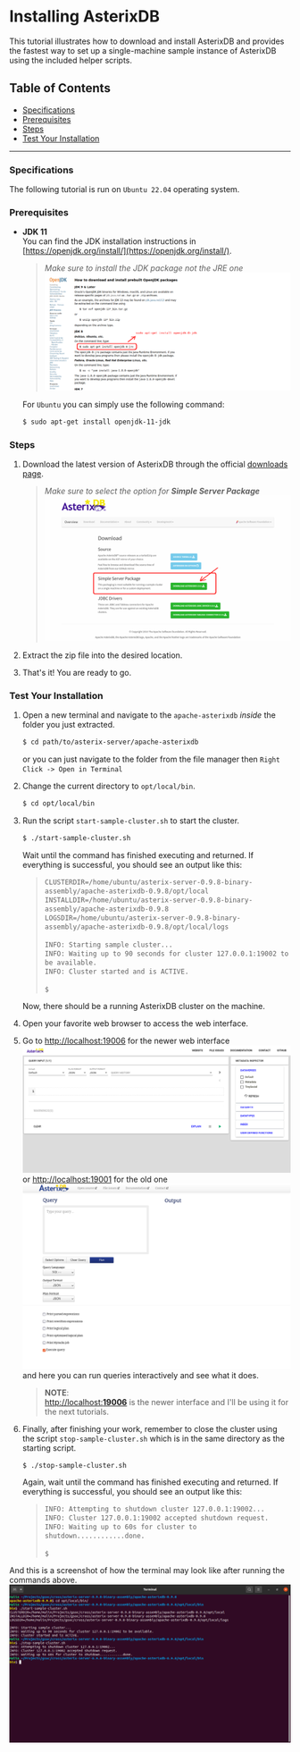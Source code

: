 # Installing AsterixDB

This tutorial illustrates how to download and install AsterixDB and provides the fastest way to set up a single-machine sample instance of AsterixDB using the included helper scripts. 

## Table of Contents

* [Specifications](#specifications)
* [Prerequisites](#prerequisites)
* [Steps](#steps)
* [Test Your Installation](#test-your-installation)

---

### Specifications
The following tutorial is run on `Ubuntu 22.04` operating system.


### Prerequisites
* __JDK 11__  
You can find the JDK installation instructions in [https://openjdk.org/install/](https://openjdk.org/install/).  
    > _Make sure to install the JDK package not the JRE one_
    ![screenshot from website](img/installing_jdk.png)

    For `Ubuntu` you can simply use the following command:
    ```bash
    $ sudo apt-get install openjdk-11-jdk
    ```


### Steps
1. Download the latest version of AsterixDB through the official [downloads page](https://asterixdb.apache.org/download.html).  
    > _Make sure to select the option for **Simple Server Package**_
    ![screenshot from website](img/downloading_asterixdb.png)

2. Extract the zip file into the desired location.

3. That's it! You are ready to go.


### Test Your Installation
1. Open a new terminal and navigate to the `apache-asterixdb` *inside* the folder you just extracted.  
    ```bash
    $ cd path/to/asterix-server/apache-asterixdb
    ```
    or you can just navigate to the folder from the file manager then 
    ```Right Click -> Open in Terminal```

2. Change the current directory to `opt/local/bin`.
    ```bash
    $ cd opt/local/bin
    ```

3. Run the script `start-sample-cluster.sh` to start the cluster.
    ```bash
    $ ./start-sample-cluster.sh
    ```
    Wait until the command has finished executing and returned. If everything is successful, you should see an output like this:
    > ```
    > CLUSTERDIR=/home/ubuntu/asterix-server-0.9.8-binary-assembly/apache-asterixdb-0.9.8/opt/local
    > INSTALLDIR=/home/ubuntu/asterix-server-0.9.8-binary-assembly/apache-asterixdb-0.9.8
    > LOGSDIR=/home/ubuntu/asterix-server-0.9.8-binary-assembly/apache-asterixdb-0.9.8/opt/local/logs
    > 
    > INFO: Starting sample cluster...
    > INFO: Waiting up to 90 seconds for cluster 127.0.0.1:19002 to be available.
    > INFO: Cluster started and is ACTIVE.
    >
    > $
    > ```

    Now, there should be a running AsterixDB cluster on the machine.

4.  Open your favorite web browser to access the web interface.
5. Go to 
[http://localhost:19006](http://localhost:19006) for the newer web interface ![asterixdb interface 19006](img/asterixdb_interface_19006.png) 
or [http://localhost:19001](http://localhost:19001) for the old one ![asterixdb interface 19006](img/asterixdb_interface_19001.png)  
and here you can run queries interactively and see what it does.  
    >__NOTE__:  
    [http://localhost:**19006**](http://localhost:19006) is the newer interface and I'll be using it for the next tutorials.

5. Finally, after finishing your work, remember to close the cluster using the script `stop-sample-cluster.sh` which is in the same directory as the starting script.
    ```bash
    $ ./stop-sample-cluster.sh
    ```
    Again, wait until the command has finished executing and returned. If everything is successful, you should see an output like this: 
    > ```
    > INFO: Attempting to shutdown cluster 127.0.0.1:19002...
    > INFO: Cluster 127.0.0.1:19002 accepted shutdown request.
    > INFO: Waiting up to 60s for cluster to shutdown............done.
    >
    > $
    > ```

And this is a screenshot of how the terminal may look like after running the commands above.
    ![starting sample cluster from terminal screenshot](img/terminal_starting_stopping_cluster.png)

